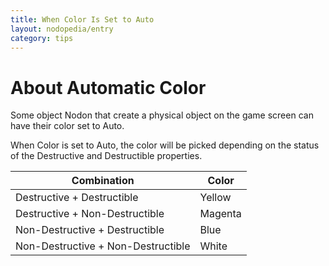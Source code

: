 ```yaml
---
title: When Color Is Set to Auto
layout: nodopedia/entry
category: tips
---
```


# About Automatic Color
Some object Nodon that create a physical object on the game screen can have their color set to Auto.

When Color is set to Auto, the color will be picked depending on the status of the Destructive and Destructible properties.

<div class="table-wrapper"><table><thead><tr><th>Combination</th><th>Color</th></tr></thead><tbody><tr><td>Destructive + Destructible</td><td>Yellow</td></tr><tr><td>Destructive + Non-Destructible</td><td>Magenta</td></tr><tr><td>Non-Destructive + Destructible</td><td>Blue</td></tr><tr><td>Non-Destructive + Non-Destructible</td><td>White</td></tr></tbody></table></div>